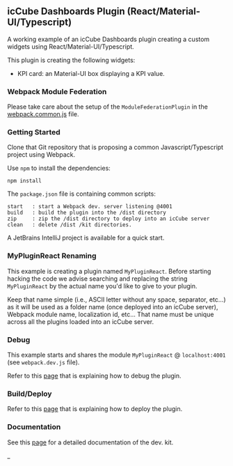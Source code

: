 ## icCube Dashboards Plugin (React/Material-UI/Typescript)

A working example of an icCube Dashboards plugin creating a custom widgets using React/Material-UI/Typescript.

This plugin is creating the following widgets:

- KPI card: an Material-UI box displaying a KPI value.

### Webpack Module Federation

Please take care about the setup of the `ModuleFederationPlugin` in the [webpack.common.js](./webpack.common.js) file.

### Getting Started

Clone that Git repository that is proposing a common Javascript/Typescript project using Webpack.

Use `npm` to install the dependencies:

    npm install

The `package.json` file is containing common scripts:

    start   : start a Webpack dev. server listening @4001 
    build   : build the plugin into the /dist directory
    zip     : zip the /dist directory to deploy into an icCube server
    clean   : delete /dist /kit directories.

A JetBrains IntelliJ project is available for a quick start.

### MyPluginReact Renaming

This example is creating a plugin named `MyPluginReact`. Before starting hacking the code we advise searching and
replacing the string `MyPluginReact` by the actual name you'd like to give to your plugin.

Keep that name simple (i.e., ASCII letter without any space, separator, etc...) as it will be used as a folder name
(once deployed into an icCube server), Webpack module name, localization id, etc... That name must be unique across all
the plugins loaded into an icCube server.

### Debug

This example starts and shares the module `MyPluginReact` @ `localhost:4001` (see `webpack.dev.js` file).

Refer to this [page](https://github.com/ic3-software/ic3-reporting-api/blob/master/doc/plugin/Debug.md)
that is explaining how to debug the plugin.

### Build/Deploy

Refer to this [page](https://github.com/ic3-software/ic3-reporting-api/blob/master/doc/plugin/Deploy.md)
that is explaining how to deploy the plugin.

### Documentation

See this [page](https://github.com/ic3-software/ic3-reporting-api/blob/master/doc/plugin/Overview.md)
for a detailed documentation of the dev. kit.

_
